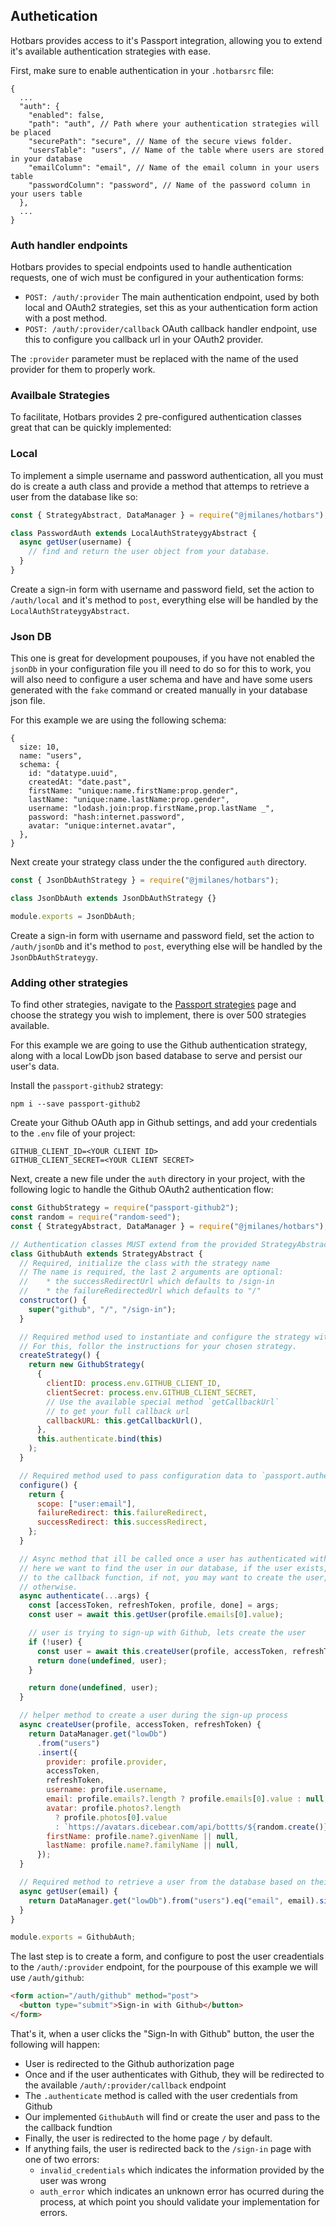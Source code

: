 ## Authetication

Hotbars provides access to it's Passport integration, allowing you to extend it's available authentication strategies with ease.

First, make sure to enable authentication in your `.hotbarsrc` file:

```json5
{
  ...
  "auth": {
    "enabled": false,
    "path": "auth", // Path where your authentication strategies will be placed
    "securePath": "secure", // Name of the secure views folder.
    "usersTable": "users", // Name of the table where users are stored in your database
    "emailColumn": "email", // Name of the email column in your users table
    "passwordColumn": "password", // Name of the password column in your users table
  },
  ...
}
```

### Auth handler endpoints

Hotbars provides to special endpoints used to handle authentication requests, one of wich must be configured in your authentication forms:

- `POST: /auth/:provider` The main authentication endpoint, used by both local and OAuth2 strategies, set this as your authentication form action with a post method.
- `POST: /auth/:provider/callback` OAuth callback handler endpoint, use this to configure you callback url in your OAuth2 provider.

The `:provider` parameter must be replaced with the name of the used provider for them to properly work.

### Availbale Strategies

To facilitate, Hotbars provides 2 pre-configured authentication classes great that can be quickly implemented:

### Local

To implement a simple username and password authentication, all you must do is create a auth class and provide a method that attemps to retrieve a user from the database like so:

```javascript
const { StrategyAbstract, DataManager } = require("@jmilanes/hotbars");

class PasswordAuth extends LocalAuthStrateygyAbstract {
  async getUser(username) {
    // find and return the user object from your database.
  }
}
```

Create a sign-in form with username and password field, set the action to `/auth/local` and it's method to `post`, everything else will be handled by the `LocalAuthStrateygyAbstract`.

### Json DB

This one is great for development poupouses, if you have not enabled the `jsonDb` in your configuration file you ill need to do so for this to work, you will also need to configure a user schema and have and have some users generated with the `fake` command or created manually in your database json file.

For this example we are using the following schema:

```json5
{
  size: 10,
  name: "users",
  schema: {
    id: "datatype.uuid",
    createdAt: "date.past",
    firstName: "unique:name.firstName:prop.gender",
    lastName: "unique:name.lastName:prop.gender",
    username: "lodash.join:prop.firstName,prop.lastName _",
    password: "hash:internet.password",
    avatar: "unique:internet.avatar",
  },
}
```

Next create your strategy class under the the configured `auth` directory.

```javascript
const { JsonDbAuthStrategy } = require("@jmilanes/hotbars");

class JsonDbAuth extends JsonDbAuthStrategy {}

module.exports = JsonDbAuth;
```

Create a sign-in form with username and password field, set the action to `/auth/jsonDb` and it's method to `post`, everything else will be handled by the `JsonDbAuthStrateygy`.

### Adding other strategies

To find other strategies, navigate to the [Passport strategies](https://www.passportjs.org/packages/) page and choose the strategy you wish to implement, there is over 500 strategies available.

For this example we are going to use the Github authentication strategy, along with a local LowDb json based database to serve and persist our user's data.

Install the `passport-github2` strategy:

```shell
npm i --save passport-github2
```

Create your Github OAuth app in Github settings, and add your credentials to the `.env` file of your project:

```shell
GITHUB_CLIENT_ID=<YOUR CLIENT ID>
GITHUB_CLIENT_SECRET=<YOUR CLIENT SECRET>
```

Next, create a new file under the `auth` directory in your project, with the following logic to handle the Github OAuth2 authentication flow:

```javascript
const GithubStrategy = require("passport-github2");
const random = require("random-seed");
const { StrategyAbstract, DataManager } = require("@jmilanes/hotbars");

// Authentication classes MUST extend from the provided StrategyAbstract
class GithubAuth extends StrategyAbstract {
  // Required, initialize the class with the strategy name
  // The name is required, the last 2 arguments are optional:
  //    * the successRedirectUrl which defaults to /sign-in
  //    * the failureRedirectedUrl which defaults to "/"
  constructor() {
    super("github", "/", "/sign-in");
  }

  // Required method used to instantiate and configure the strategy with your credentials
  // For this, follor the instructions for your chosen strategy.
  createStrategy() {
    return new GithubStrategy(
      {
        clientID: process.env.GITHUB_CLIENT_ID,
        clientSecret: process.env.GITHUB_CLIENT_SECRET,
        // Use the available special method `getCallbackUrl`
        // to get your full callback url
        callbackURL: this.getCallbackUrl(),
      },
      this.authenticate.bind(this)
    );
  }

  // Required method used to pass configuration data to `passport.authenticate` call
  configure() {
    return {
      scope: ["user:email"],
      failureRedirect: this.failureRedirect,
      successRedirect: this.successRedirect,
    };
  }

  // Async method that ill be called once a user has authenticated with the provider
  // here we want to find the user in our database, if the user exists, pass the user
  // to the callback function, if not, you may want to create the user, or return `false`
  // otherwise.
  async authenticate(...args) {
    const [accessToken, refreshToken, profile, done] = args;
    const user = await this.getUser(profile.emails[0].value);

    // user is trying to sign-up with Github, lets create the user
    if (!user) {
      const user = await this.createUser(profile, accessToken, refreshToken);
      return done(undefined, user);
    }

    return done(undefined, user);
  }

  // helper method to create a user during the sign-up process
  async createUser(profile, accessToken, refreshToken) {
    return DataManager.get("lowDb")
      .from("users")
      .insert({
        provider: profile.provider,
        accessToken,
        refreshToken,
        username: profile.username,
        email: profile.emails?.length ? profile.emails[0].value : null,
        avatar: profile.photos?.length
          ? profile.photos[0].value
          : `https://avatars.dicebear.com/api/bottts/${random.create()}.svg`,
        firstName: profile.name?.givenName || null,
        lastName: profile.name?.familyName || null,
      });
  }

  // Required method to retrieve a user from the database based on their email address.
  async getUser(email) {
    return DataManager.get("lowDb").from("users").eq("email", email).single();
  }
}

module.exports = GithubAuth;
```

The last step is to create a form, and configure to post the user creadentials to the `/auth/:provider` endpoint, for the pourpouse of this example we will use `/auth/github`:

```html
<form action="/auth/github" method="post">
  <button type="submit">Sign-in with Github</button>
</form>
```

That's it, when a user clicks the "Sign-In with Github" button, the user the following will happen:

- User is redirected to the Github authorization page
- Once and if the user authenticates with Github, they will be redirected to the available `/auth/:provider/callback` endpoint
- The `.authenticate` method is called with the user credentials from Github
- Our implemented `GithubAuth` will find or create the user and pass to the the callback fundtion
- Finally, the user is redirected to the home page `/` by default.
- If anything fails, the user is redirected back to the `/sign-in` page with one of two errors:
  - `invalid_credentials` which indicates the information provided by the user was wrong
  - `auth_error` which indicates an unknown error has ocurred during the process, at which point you should validate your implementation for errors.
